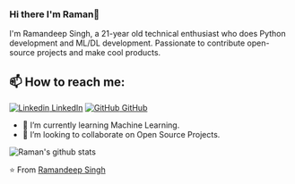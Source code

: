 
### Hi there I'm Raman👋
I'm Ramandeep Singh, a 21-year old technical enthusiast who does Python development and ML/DL development. Passionate to contribute open-source projects and make cool products.<br>
## 📫 How to reach me: 
[![Linkedin](https://i.stack.imgur.com/gVE0j.png) LinkedIn](https://www.linkedin.com/in/ramandeep-singh-941a6b1a0) [![GitHub](https://i.stack.imgur.com/tskMh.png) GitHub](https://github.com/raman77768)

<!--- 🔭 I’m currently working on [Facemask Detector](https://github.com/AkhilGKrishnan/Face-Mask-Detector)-->
- 🌱 I’m currently learning Machine Learning.
- 👯 I’m looking to collaborate on Open Source Projects.



![Raman's github stats](https://github-readme-stats.vercel.app/api?username=raman77768&show_icons=true&theme=dark)

⭐️ From [Ramandeep Singh](https://github.com/raman77768)
